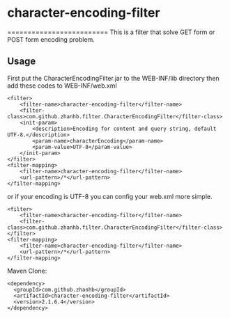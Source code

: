 # character-encoding-filter
=========================
This is a filter that solve GET form or POST form encoding problem.

## Usage
First put the CharacterEncodingFilter.jar to the WEB-INF/lib directory
then add these codes to WEB-INF/web.xml
```
<filter>
	<filter-name>character-encoding-filter</filter-name>
	<filter-class>com.github.zhanhb.filter.CharacterEncodingFilter</filter-class>
	<init-param>
		<description>Encoding for content and query string, default UTF-8.</description>
		<param-name>characterEncoding</param-name>
		<param-value>UTF-8</param-value>
	</init-param>
</filter>
<filter-mapping>
	<filter-name>character-encoding-filter</filter-name>
	<url-pattern>/*</url-pattern>
</filter-mapping>
```

or if your encoding is UTF-8
you can config your web.xml more simple.
```
<filter>
	<filter-name>character-encoding-filter</filter-name>
	<filter-class>com.github.zhanhb.filter.CharacterEncodingFilter</filter-class>
</filter>
<filter-mapping>
	<filter-name>character-encoding-filter</filter-name>
	<url-pattern>/*</url-pattern>
</filter-mapping>
```

Maven Clone:
```
<dependency>
  <groupId>com.github.zhanhb</groupId>
  <artifactId>character-encoding-filter</artifactId>
  <version>2.1.6.4</version>
</dependency>
```
